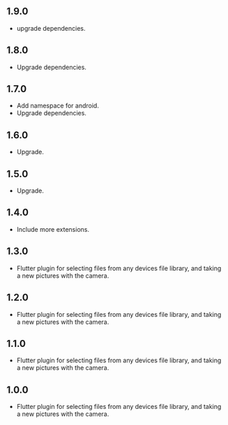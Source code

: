 ## 1.9.0

* upgrade dependencies.

## 1.8.0

* Upgrade dependencies.

## 1.7.0

* Add namespace for android.
* Upgrade dependencies.

## 1.6.0

* Upgrade.

## 1.5.0

* Upgrade.

## 1.4.0

* Include more extensions.

## 1.3.0

* Flutter plugin for selecting files from any devices file library, and taking a new pictures with the camera.

## 1.2.0

* Flutter plugin for selecting files from any devices file library, and taking a new pictures with the camera.

## 1.1.0

* Flutter plugin for selecting files from any devices file library, and taking a new pictures with the camera.

## 1.0.0

* Flutter plugin for selecting files from any devices file library, and taking a new pictures with the camera.
